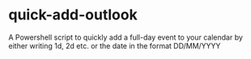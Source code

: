 # quick-add-outlook
A Powershell script to quickly add a full-day event to your calendar by either writing 1d, 2d etc. or the date in the format DD/MM/YYYY
